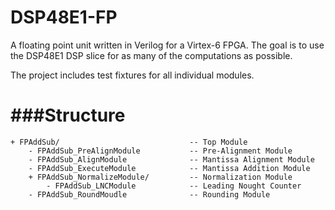 DSP48E1-FP
======

A floating point unit written in Verilog for a Virtex-6 FPGA. The goal is to use the DSP48E1 DSP slice for as many of the computations as possible.

The project includes test fixtures for all individual modules. 

###Structure
======
	+ FPAddSub/                             -- Top Module
		- FPAddSub_PreAlignModule			-- Pre-Alignment Module
		- FPAddSub_AlignModule              -- Mantissa Alignment Module
		- FPAddSub_ExecuteModule            -- Mantissa Addition Module
		+ FPAddSub_NormalizeModule/         -- Normalization Module
			- FPAddSub_LNCModule            -- Leading Nought Counter
		- FPAddSub_RoundMoudle				-- Rounding Module
